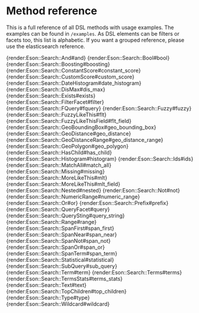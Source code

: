 # Method reference

This is a full reference of all DSL methods with usage examples. The examples
can be found in `/examples`. As DSL elements can be filters or facets too, this list is alphabetic. If you want a grouped reference, please use the
elasticsearch reference.

{render:Eson::Search::And#and}
{render:Eson::Search::Bool#bool}
{render:Eson::Search::Boosting#boosting}
{render:Eson::Search::ConstantScore#constant_score}
{render:Eson::Search::CustomScore#custom_score}
{render:Eson::Search::DateHistogram#date_histogram}
{render:Eson::Search::DisMax#dis_max}
{render:Eson::Search::Exists#exists}
{render:Eson::Search::FilterFacet#filter}
{render:Eson::Search::FQuery#fquery}
{render:Eson::Search::Fuzzy#fuzzy}
{render:Eson::Search::FuzzyLikeThis#flt}
{render:Eson::Search::FuzzyLikeThisField#flt_field}
{render:Eson::Search::GeoBoundingBox#geo_bounding_box}
{render:Eson::Search::GeoDistance#geo_distance}
{render:Eson::Search::GeoDistanceRange#geo_distance_range}
{render:Eson::Search::GeoPolygon#geo_polygon}
{render:Eson::Search::HasChild#has_child}
{render:Eson::Search::Histogram#histogram}
{render:Eson::Search::Ids#ids}
{render:Eson::Search::MatchAll#match_all}
{render:Eson::Search::Missing#missing}
{render:Eson::Search::MoreLikeThis#mlt}
{render:Eson::Search::MoreLikeThis#mlt_field}
{render:Eson::Search::Nested#nested}
{render:Eson::Search::Not#not}
{render:Eson::Search::NumericRange#numeric_range}
{render:Eson::Search::Or#or}
{render:Eson::Search::Prefix#prefix}
{render:Eson::Search::QueryFacet#query}
{render:Eson::Search::QuerySting#query_string}
{render:Eson::Search::Range#range}
{render:Eson::Search::SpanFirst#span_first}
{render:Eson::Search::SpanNear#span_near}
{render:Eson::Search::SpanNot#span_not}
{render:Eson::Search::SpanOr#span_or}
{render:Eson::Search::SpanTerm#span_term}
{render:Eson::Search::Statistical#statistical}
{render:Eson::Search::SubQuery#sub_query}
{render:Eson::Search::Term#term}
{render:Eson::Search::Terms#terms}
{render:Eson::Search::TermsStats#terms_stats}
{render:Eson::Search::Text#text}
{render:Eson::Search::TopChildren#top_children}
{render:Eson::Search::Type#type}
{render:Eson::Search::Wildcard#wildcard}